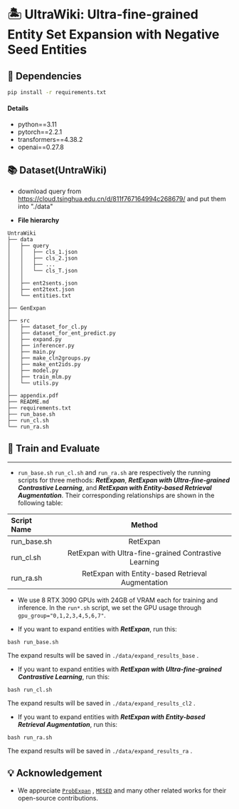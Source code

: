 # 🏝️ UltraWiki: Ultra-fine-grained Entity Set Expansion with Negative Seed Entities



## 🔬 Dependencies

```bash
pip install -r requirements.txt
```

#### Details

- python==3.11
- pytorch==2.2.1
- transformers==4.38.2
- openai==0.27.8

## 📚 Dataset(UntraWiki)

- download query from https://cloud.tsinghua.edu.cn/d/811f767164994c268679/ and put them into "./data"

-  **File hierarchy**

```
UntraWiki
├── data
│   ├── query
│   │   ├── cls_1.json
│   │   ├── cls_2.json
│   │   ├── ...
│   │   └── cls_T.json
│   │   
│   ├── ent2sents.json
│   ├── ent2text.json
│   └── entities.txt
│
├── GenExpan
│
├── src
│   ├── dataset_for_cl.py
│   ├── dataset_for_ent_predict.py
│   ├── expand.py
│   ├── inferencer.py
│   ├── main.py
│   ├── make_cln2groups.py
│   ├── make_ent2ids.py
│   ├── model.py
│   ├── train_mlm.py
│   └── utils.py
│
├── appendix.pdf
├── README.md
├── requirements.txt
├── run_base.sh
├── run_cl.sh
└── run_ra.sh

```



## 🚀 Train and Evaluate

---

- `run_base.sh` `run_cl.sh` and `run_ra.sh` are respectively the running scripts for three methods: ***RetExpan***, ***RetExpan with Ultra-fine-grained Contrastive Learning***, and ***RetExpan with Entity-based Retrieval Augmentation***. Their corresponding relationships are shown in the following table:

| Script Name |                        Method                         |
| :---------- | :---------------------------------------------------: |
| run_base.sh |                       RetExpan                        |
| run_cl.sh   | RetExpan with Ultra-fine-grained Contrastive Learning |
| run_ra.sh   |   RetExpan with Entity-based Retrieval Augmentation   |



- We use 8 RTX 3090 GPUs with 24GB of VRAM each for training and inference. In the `run*.sh` script, we set the GPU usage through `gpu_group="0,1,2,3,4,5,6,7"`.



- If you want to expand entities with ***RetExpan***, run this:

```
bash run_base.sh
```

The expand results will be saved in `./data/expand_results_base` .



- If you want to expand entities with ***RetExpan with Ultra-fine-grained Contrastive Learning***, run this:

```
bash run_cl.sh
```

The expand results will be saved in `./data/expand_results_cl2` .



- If you want to expand entities with ***RetExpan with Entity-based Retrieval Augmentation***,  run this:

```
bash run_ra.sh
```

The expand results will be saved in `./data/expand_results_ra` .





## 💡 Acknowledgement

- We appreciate  [```ProbExpan```](https://github.com/geekjuruo/ProbExpan) , [`MESED`](https://github.com/THUKElab/MESED) and many other related works for their open-source contributions.

